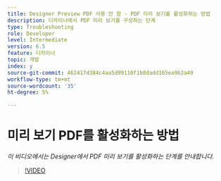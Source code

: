 ```yaml
---
title: Designer Preview PDF 사용 안 함 - PDF 미리 보기를 활성화하는 방법
description: 디자이너에서 PDF 미리 보기를 구성하는 단계
type: Troubleshooting
role: Developer
level: Intermediate
version: 6.5
feature: 디자이너
topic: 개발
index: y
source-git-commit: 462417d384c4aa5d99110f1b8dadd165ea9b2a49
workflow-type: tm+mt
source-wordcount: '35'
ht-degree: 5%

---
```



# 미리 보기 PDF를 활성화하는 방법

*이 비디오에서는 Designer에서 PDF 미리 보기를 활성화하는 단계를 안내합니다.*

>[!VIDEO](https://video.tv.adobe.com/v/335500?quality=9&learn=on)
